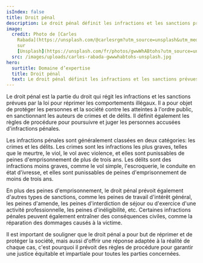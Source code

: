 ```yaml
---
isIndex: false
title: Droit pénal
description: Le droit pénal définit les infractions et les sanctions prévues par la loi pour réprimer les comportements illégaux et protéger les personnes et la société contre les atteintes à l'ordre public.
image:
  credit: Photo de [Carles
    Rabada](https://unsplash.com/@carlesrgm?utm_source=unsplash&utm_medium=referral&utm_content=creditCopyText)
    sur
    [Unsplash](https://unsplash.com/fr/photos/gwwWhABtohs?utm_source=unsplash&utm_medium=referral&utm_content=creditCopyText)
  src: /images/uploads/carles-rabada-gwwwhabtohs-unsplash.jpg
hero:
  surtitle: Domaine d’expertise
  title: Droit pénal
  text: Le droit pénal définit les infractions et les sanctions prévues par la loi pour réprimer les comportements illégaux et protéger les personnes et la société contre les atteintes à l'ordre public.
---
```

Le droit pénal est la partie du droit qui régit les infractions et les sanctions prévues par la loi pour réprimer les comportements illégaux. Il a pour objet de protéger les personnes et la société contre les atteintes à l'ordre public, en sanctionnant les auteurs de crimes et de délits. Il définit également les règles de procédure pour poursuivre et juger les personnes accusées d'infractions pénales.



Les infractions pénales sont généralement classées en deux catégories: les crimes et les délits. Les crimes sont les infractions les plus graves, telles que le meurtre, le viol, le vol avec violence, et elles sont punissables de peines d'emprisonnement de plus de trois ans. Les délits sont des infractions moins graves, comme le vol simple, l'escroquerie, le conduite en état d'ivresse, et elles sont punissables de peines d'emprisonnement de moins de trois ans.



En plus des peines d'emprisonnement, le droit pénal prévoit également d'autres types de sanctions, comme les peines de travail d'intérêt général, les peines d'amende, les peines d'interdiction de séjour ou d'exercice d'une activité professionnelle, les peines d'inéligibilité, etc. Certaines infractions pénales peuvent également entraîner des conséquences civiles, comme la réparation des dommages causés à la victime.



Il est important de souligner que le droit pénal a pour but de réprimer et de protéger la société, mais aussi d'offrir une réponse adaptée à la réalité de chaque cas, c'est pourquoi il prévoit des règles de procédure pour garantir une justice équitable et impartiale pour toutes les parties concernées.